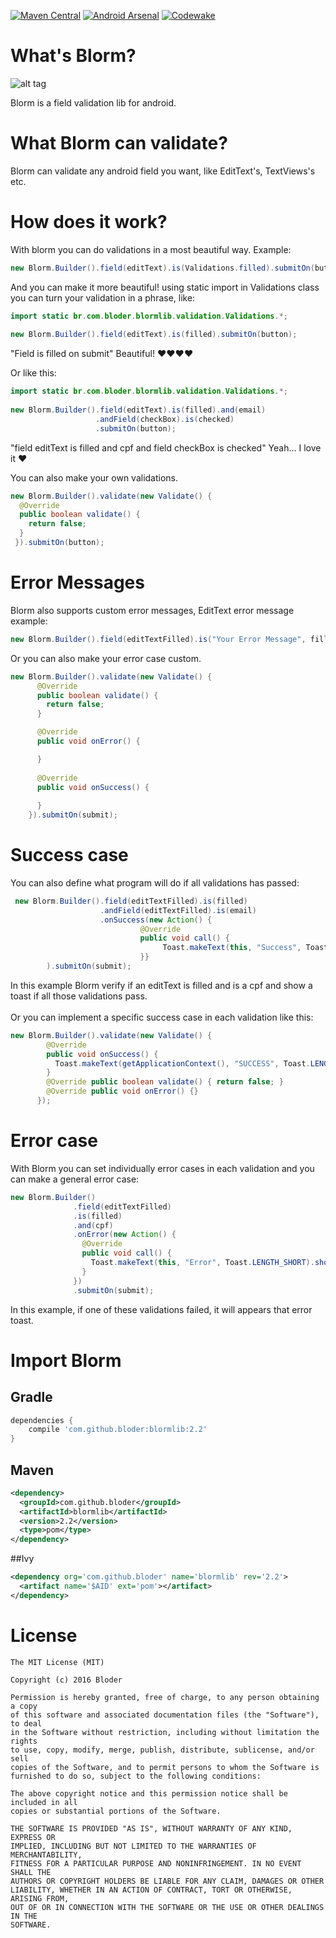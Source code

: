 [![Maven Central](https://maven-badges.herokuapp.com/maven-central/com.github.bloder/blormlib/badge.svg)](https://maven-badges.herokuapp.com/maven-central/com.github.bloder/blormlib) [![Android Arsenal](https://img.shields.io/badge/Android%20Arsenal-Blorm-green.svg?style=true)](https://android-arsenal.com/details/1/3874) [![Codewake](https://www.codewake.com/badges/ask_question.svg)](https://www.codewake.com/p/blorm)

# What's Blorm?

![alt tag](http://www.clipartbest.com/cliparts/dc7/ed7/dc7ed74Gi.png)

 Blorm is a field validation lib for android.
 
# What Blorm can validate?
 
 Blorm can validate any android field you want, like EditText's, TextViews's etc.

# How does it work?

With blorm you can do validations in a most beautiful way. Example:
 ```java
new Blorm.Builder().field(editText).is(Validations.filled).submitOn(button); 
 ```
And you can make it more beautiful! using static import in Validations class you can turn your validation in a phrase,
like:
```java
import static br.com.bloder.blormlib.validation.Validations.*;
 
new Blorm.Builder().field(editText).is(filled).submitOn(button);
```
"Field is filled on submit" Beautiful! :heart::heart::heart::heart:

Or like this:

```java
import static br.com.bloder.blormlib.validation.Validations.*;
 
new Blorm.Builder().field(editText).is(filled).and(email)
                   .andField(checkBox).is(checked)
                   .submitOn(button);
```
"field editText is filled and cpf and field checkBox is checked" Yeah... I love it :heart:

You can also make your own validations.
```java
new Blorm.Builder().validate(new Validate() {
  @Override
  public boolean validate() {
    return false;
  }
 }).submitOn(button);
```

# Error Messages

Blorm also supports custom error messages, EditText error message example:

```java
new Blorm.Builder().field(editTextFilled).is("Your Error Message", filled).submitOn(submit);
```
Or you can also make your error case custom.

```java
new Blorm.Builder().validate(new Validate() {
      @Override
      public boolean validate() {
        return false;
      }

      @Override
      public void onError() {

      }
      
      @Override
      public void onSuccess() {
          
      }
    }).submitOn(submit);
```

# Success case

You can also define what program will do if all validations has passed:

```java
 new Blorm.Builder().field(editTextFilled).is(filled)
                    .andField(editTextFilled).is(email)
                    .onSuccess(new Action() {
                             @Override
                             public void call() {
                                  Toast.makeText(this, "Success", Toast.LENGTH_SHORT).show();
                             }}
        ).submitOn(submit);
```

In this example Blorm verify if an editText is filled and is a cpf and show a toast if all those validations pass.
<br><br>
Or you can implement a specific success case in each validation like this:

```java
new Blorm.Builder().validate(new Validate() {
        @Override
        public void onSuccess() {
          Toast.makeText(getApplicationContext(), "SUCCESS", Toast.LENGTH_SHORT).show();
        }
        @Override public boolean validate() { return false; }
        @Override public void onError() {}
      });
```

# Error case

With Blorm you can set individually error cases in each validation and you can make a general error case:

```java
new Blorm.Builder()
              .field(editTextFilled)
              .is(filled)
              .and(cpf)
              .onError(new Action() {
                @Override
                public void call() {
                  Toast.makeText(this, "Error", Toast.LENGTH_SHORT).show();
                }
              })
              .submitOn(submit);
```

In this example, if one of these validations failed, it will appears that error toast. 

# Import Blorm

## Gradle

```groovy
dependencies {
    compile 'com.github.bloder:blormlib:2.2'
}
```

## Maven
```xml
<dependency>
  <groupId>com.github.bloder</groupId>
  <artifactId>blormlib</artifactId>
  <version>2.2</version>
  <type>pom</type>
</dependency>
```
##Ivy

```xml
<dependency org='com.github.bloder' name='blormlib' rev='2.2'>
  <artifact name='$AID' ext='pom'></artifact>
</dependency>
```

# License

```
The MIT License (MIT)

Copyright (c) 2016 Bloder

Permission is hereby granted, free of charge, to any person obtaining a copy
of this software and associated documentation files (the "Software"), to deal
in the Software without restriction, including without limitation the rights
to use, copy, modify, merge, publish, distribute, sublicense, and/or sell
copies of the Software, and to permit persons to whom the Software is
furnished to do so, subject to the following conditions:

The above copyright notice and this permission notice shall be included in all
copies or substantial portions of the Software.

THE SOFTWARE IS PROVIDED "AS IS", WITHOUT WARRANTY OF ANY KIND, EXPRESS OR
IMPLIED, INCLUDING BUT NOT LIMITED TO THE WARRANTIES OF MERCHANTABILITY,
FITNESS FOR A PARTICULAR PURPOSE AND NONINFRINGEMENT. IN NO EVENT SHALL THE
AUTHORS OR COPYRIGHT HOLDERS BE LIABLE FOR ANY CLAIM, DAMAGES OR OTHER
LIABILITY, WHETHER IN AN ACTION OF CONTRACT, TORT OR OTHERWISE, ARISING FROM,
OUT OF OR IN CONNECTION WITH THE SOFTWARE OR THE USE OR OTHER DEALINGS IN THE
SOFTWARE.
```
